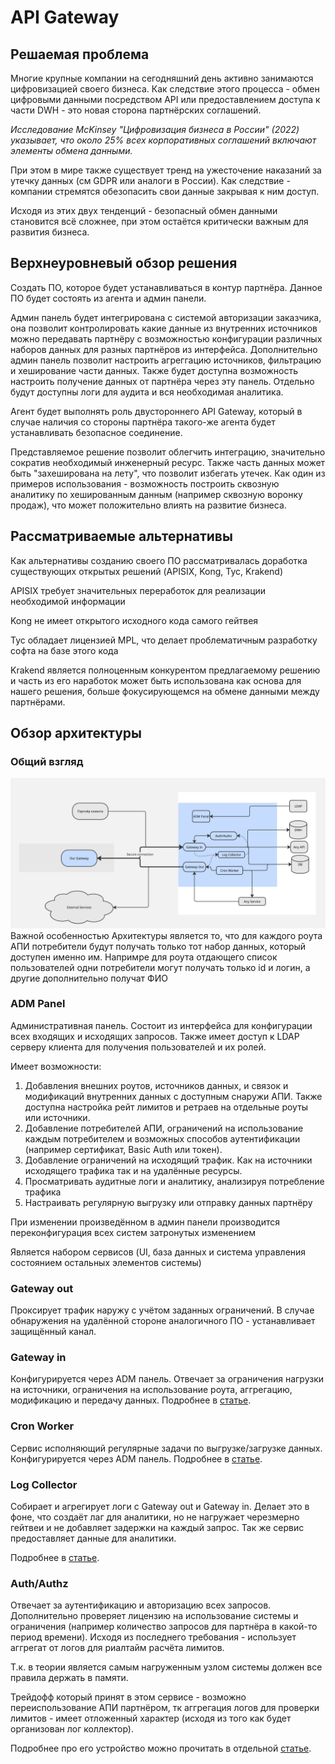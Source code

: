 # API Gateway

## Решаемая проблема
Многие крупные компании на сегодняшний день активно занимаются цифровизацией своего бизнеса.
Как следствие этого процесса - обмен цифровыми данными посредством API или предоставлением доступа к части DWH - это новая сторона партнёрских соглашений.

*Исследование McKinsey "Цифровизация бизнеса в России" (2022) указывает, что около 25% всех корпоративных соглашений включают элементы обмена данными.*

При этом в мире также существует тренд на ужесточение наказаний за утечку данных (см GDPR или аналоги в России). Как следствие - компании стремятся обезопасить свои данные закрывая к ним доступ.

Исходя из этих двух тенденций - безопасный обмен данными становится всё сложнее, при этом остаётся критически важным для развития бизнеса.

## Верхнеуровневый обзор решения

Создать ПО, которое будет устанавливаться в контур партнёра. Данное ПО будет состоять из агента и админ панели.

Админ панель будет интегрирована с системой авторизации заказчика, она позволит контролировать какие данные из внутренних источников можно передавать партнёру с возможностью конфигурации различных наборов данных для разных партнёров из интерфейса. Дополнительно админ панель позволит настроить агреггацию источников, фильтрацию и хеширование части данных. Также будет доступна возможность настроить получение данных от партнёра через эту панель. Отдельно будут доступны логи для аудита и вся необходимая аналитика.

Агент будет выполнять роль двустороннего API Gateway, который в случае наличия со стороны партнёра такого-же агента будет устанавливать безопасное соединение.

Представляемое решение позволит облегчить интеграцию, значительно сократив необходимый инженерный ресурс. Также часть данных может быть "захеширована на лету", что позволит избегать утечек. Как один из примеров использования - возможность построить сквозную аналитику по хешированным данным (например сквозную воронку продаж), что может положительно влиять на развитие бизнеса.

## Рассматриваемые альтернативы
Как альтернативы созданию своего ПО рассматривалась доработка существующих открытых решений (APISIX, Kong, Tyc, Krakend)

APISIX требует значительных переработок для реализации необходимой информации

Kong не имеет открытого исходного кода самого гейтвея

Tyc обладает лицензией MPL, что делает проблематичным разработку софта на базе этого кода

Krakend является полноценным конкурентом предлагаемому решению и часть из его наработок может быть использована как основа для нашего решения, больше фокусирующемся на обмене данными между партнёрами.

## Обзор архитектуры

### Общий взгляд

![Компьютер](./overview.jpg)
Важной особенностью Архитектуры является то, что для каждого роута АПИ потребители будут получать только тот набор данных, который доступен именно им. Напримре для роута отдающего список пользователей одни потребители могут получать только id и логин, а другие дополнительно получат ФИО

### ADM Panel

Административная панель. Состоит из интерфейса для конфигурации всех входящих и исходящих запросов. Также имеет доступ к LDAP серверу клиента для получения пользователей и их ролей.

Имеет возможности:

1. Добавления внешних роутов, источников данных, и связок и модификаций внутренних данных с доступным снаружи АПИ. Также доступна настройка рейт лимитов и ретраев на отдельные роуты или источники.
2. Добавление потребителей АПИ, ограничений на использование каждым потребителем и возможных способов аутентификации (например сертификат, Basic Auth или токен).
3. Добавление ограничений на исходящий трафик. Как на источники исходящего трафика так и на удалённые ресурсы.
4. Просматривать аудитные логи и аналитику, анализируя потребление трафика
5. Настраивать регулярную выгрузку или отправку данных партнёру

При изменении произведённом в админ панели производится переконфигурация всех систем затронутых изменением

Является набором сервисов (UI, база данных и система управления состоянием остальных элементов системы)

### Gateway out

Проксирует трафик наружу с учётом заданных ограничений. В случае обнаружения на удалённой стороне аналогичного ПО - устанавливает защищённый канал.

### Gateway in

Конфигурируется через ADM панель. Отвечает за ограничения нагрузки на источники, ограничения на использование роута, аггрегацию, модификацию и передачу данных. Подробнее в [статье](./gatewayIn.md).

### Cron Worker

Сервис исполняющий регулярные задачи по выгрузке/загрузке данных. Конфигурируется через ADM панель. Подробнее в [статье](./cron.md).

### Log Collector

Собирает и агрегирует логи с Gateway out и Gateway in. Делает это в фоне, что создаёт лаг для аналитики, но не нагружает черезмерно гейтвеи и не добавляет задержки на каждый запрос. Так же сервис предоставляет данные для аналитики.

Подробнее в [статье](./log.md).

### Auth/Authz

Отвечает за аутентификацию и авторизацию всех запросов. Дополнительно проверяет лицензию на использование системы и ограничения (например количество запросов для партнёра в какой-то период времени). Исходя из последнего требования - использует аггрегат от логов для риалтайм расчёта лимитов.

Т.к. в теории является самым нагруженным узлом системы должен все правила держать в памяти. 

Трейдофф который принят в этом сервисе - возможно переиспользование АПИ партнёром, тк аггрегация логов для проверки лимитов - имеет отложенный характер (исходя из того как будет организован лог коллектор).

Подробнее про его устройство можно прочитать в отдельной [статье](./auth.md).
